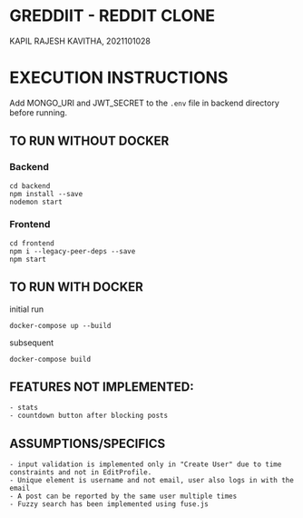 # GREDDIIT - REDDIT CLONE
KAPIL RAJESH KAVITHA, 2021101028

# EXECUTION INSTRUCTIONS

Add MONGO_URI and JWT_SECRET to the `.env` file in backend directory before running.

## TO RUN WITHOUT DOCKER

### Backend 
```
cd backend
npm install --save
nodemon start
```

### Frontend
```
cd frontend
npm i --legacy-peer-deps --save
npm start
```

## TO RUN WITH DOCKER

initial run
```
docker-compose up --build 
```

subsequent
```
docker-compose build
```

## FEATURES NOT IMPLEMENTED:
```
- stats
- countdown button after blocking posts
```

## ASSUMPTIONS/SPECIFICS
```
- input validation is implemented only in "Create User" due to time constraints and not in EditProfile.
- Unique element is username and not email, user also logs in with the email
- A post can be reported by the same user multiple times
- Fuzzy search has been implemented using fuse.js
```
